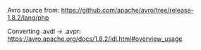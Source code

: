Avro source from: https://github.com/apache/avro/tree/release-1.8.2/lang/php

Converting .avdl -> .avpr: https://avro.apache.org/docs/1.8.2/idl.html#overview_usage